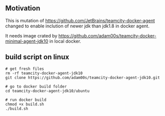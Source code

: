 ## Motivation

This is mutation of https://github.com/JetBrains/teamcity-docker-agent changed to enable inclution of newer jdk than jdk1.8 in docker agent.

It needs image crated by https://github.com/adam00s/teamcity-docker-minimal-agent-jdk10 in local docker.

## build script on linux

```
# get fresh files
rm -rf teamcity-docker-agent-jdk10
git clone https://github.com/adam00s/teamcity-docker-agent-jdk10.git

# go to docker build folder
cd teamcity-docker-agent-jdk10/ubuntu

# run docker build
chmod +x build.sh
./build.sh

```
